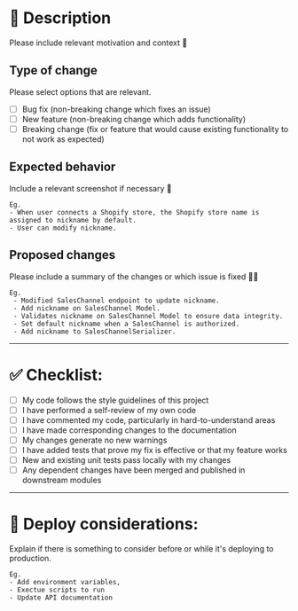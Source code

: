 # 📝 Description

Please include relevant motivation and context 🧐

## Type of change

Please select options that are relevant.

- [ ] Bug fix (non-breaking change which fixes an issue)
- [ ] New feature (non-breaking change which adds functionality)
- [ ] Breaking change (fix or feature that would cause existing functionality to not work as expected)

## Expected behavior

Include a relevant screenshot if necessary 📸

```
Eg.
- When user connects a Shopify store, the Shopify store name is assigned to nickname by default.
- User can modify nickname.
```

## Proposed changes
Please include a summary of the changes or which issue is fixed 🧑‍💻

```
Eg.
 - Modified SalesChannel endpoint to update nickname.
 - Add nickname on SalesChannel Model.
 - Validates nickname on SalesChannel Model to ensure data integrity.
 - Set default nickname when a SalesChannel is authorized.
 - Add nickname to SalesChannelSerializer.
 ```

---
# ✅ Checklist:

- [ ] My code follows the style guidelines of this project
- [ ] I have performed a self-review of my own code
- [ ] I have commented my code, particularly in hard-to-understand areas
- [ ] I have made corresponding changes to the documentation
- [ ] My changes generate no new warnings
- [ ] I have added tests that prove my fix is effective or that my feature works
- [ ] New and existing unit tests pass locally with my changes
- [ ] Any dependent changes have been merged and published in downstream modules

---
# 🚀 Deploy considerations:

Explain if there is something to consider before or while it's deploying to production.

```
Eg.
- Add environment variables,
- Exectue scripts to run
- Update API documentation
```
